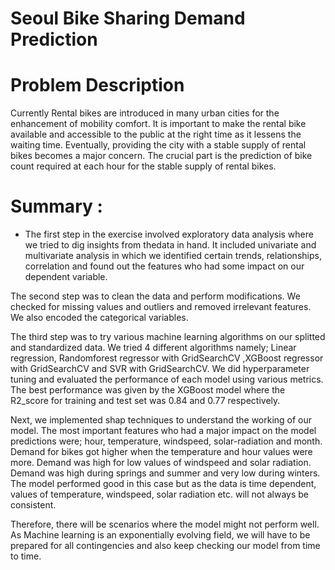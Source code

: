 # Seoul Bike Sharing Demand Prediction
# Problem Description
  Currently Rental bikes are introduced in many urban cities for the enhancement of mobility comfort. It is important to make the rental bike available and accessible to   the public at the right time as it lessens the waiting time. Eventually, providing the city with a stable supply of rental bikes becomes a major concern. The crucial     part is the prediction of bike count required at each hour for the stable supply of rental bikes.
# Summary :
   * The first step in the exercise involved exploratory data analysis where we tried to dig insights from thedata in hand. It included univariate and multivariate            analysis in which we identified certain trends, relationships, correlation and found out the features who had some impact on our dependent variable.
  
   The second step was to clean the data and perform modifications. We checked for missing values and outliers and removed irrelevant features. We also encoded the          categorical variables.
   
   The third step was to try various machine learning algorithms on our splitted and standardized data. We tried 4 different algorithms namely; Linear regression,          Randomforest regressor with GridSearchCV ,XGBoost regressor with GridSearchCV and SVR with GridSearchCV. We did hyperparameter tuning and evaluated the performance      of each model using various metrics. The best performance was given by the XGBoost model where the R2_score for training and test set was 0.84 and 0.77                  respectively.       
   
   Next, we implemented shap techniques to understand the working of our model. The most important features who had a major impact on the model predictions were; hour,      temperature, windspeed, solar-radiation and month. Demand for bikes got higher when the temperature and hour values were more. Demand was high for low values of          windspeed and solar radiation. Demand was high during springs and summer and very low during winters. The model performed good in this case but as the data is time      dependent, values of temperature, windspeed, solar radiation etc. will not always be consistent.
   
   Therefore, there will be scenarios where the model might not perform well. As Machine learning is an exponentially evolving field, we will have to be prepared for all    contingencies and also keep checking our model from time to time.
